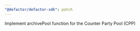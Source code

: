 ```yaml
---
"@defactor/defactor-sdk": patch
---
```


Implement archivePool function for the Counter Party Pool (CPP)
